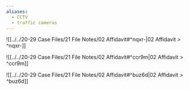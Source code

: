```yaml
---
aliases:
  - CCTV
  - traffic cameras
---
```

![[../../20-29 Case Files/21 File Notes/02 Affidavit#^nqxr-|02 Affidavit > ^nqxr-]]

![[../../20-29 Case Files/21 File Notes/02 Affidavit#^ccr9m|02 Affidavit > ^ccr9m]]

![[../../20-29 Case Files/21 File Notes/02 Affidavit#^buz6d|02 Affidavit > ^buz6d]]
